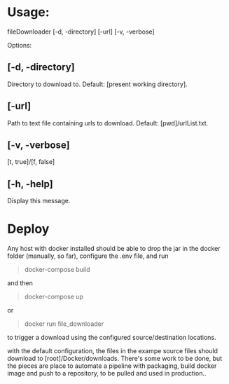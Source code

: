 # Usage: 
fileDownloader [-d, -directory] [-url] [-v, -verbose]

Options:

## [-d, -directory]

  Directory to download to. Default: [present working directory].

## [-url]

  Path to text file containing urls to download. Default: [pwd]/urlList.txt.

## [-v, -verbose]

  [t, true]/[f, false]

## [-h, -help]
 
  Display this message.

# Deploy
Any host with docker installed should be able to drop the jar in the docker folder (manually, so far), configure the .env file, and run 
> docker-compose build

and then

> docker-compose up

or

> docker run file_downloader

to trigger a download using the configured source/destination locations.

with the default configuration, the files in the exampe source files should download to [root]/Docker/downloads. There's some work to be done, but the pieces are place to automate a pipeline with packaging, build docker image and push to a repository, to be pulled and used in production.. 
